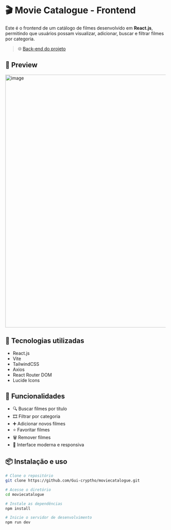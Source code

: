 # 🎬 Movie Catalogue - Frontend

Este é o frontend de um catálogo de filmes desenvolvido em **React.js**, permitindo que usuários possam visualizar, adicionar, buscar e filtrar filmes por categoria.

> 🌐 [Back-end do projeto](https://github.com/Gui-cryptho/moviecatalogue-api)

## 📸 Preview

<img width="1025" height="793" alt="image" src="https://github.com/user-attachments/assets/0502abc8-d275-4504-8f36-f38d122fe102" />




## 🧰 Tecnologias utilizadas

- React.js
- Vite
- TailwindCSS
- Axios
- React Router DOM
- Lucide Icons

## 🚀 Funcionalidades

- 🔍 Buscar filmes por título
- 🎞️ Filtrar por categoria
- ➕ Adicionar novos filmes
- ⭐ Favoritar filmes
- 🗑️ Remover filmes
- 🎨 Interface moderna e responsiva

## 📦 Instalação e uso

```bash
# Clone o repositório
git clone https://github.com/Gui-cryptho/moviecatalogue.git

# Acesse o diretório
cd moviecatalogue

# Instale as dependências
npm install

# Inicie o servidor de desenvolvimento
npm run dev
